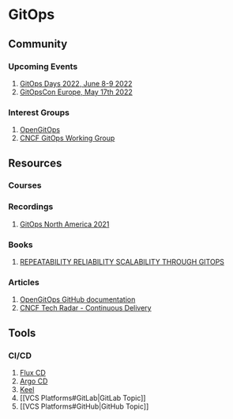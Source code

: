 # GitOps 

## Community
### Upcoming Events
1. [GitOps Days 2022, June 8-9 2022](https://www.gitopsdays.com/)
2. [GitOpsCon Europe, May 17th 2022](https://events.linuxfoundation.org/gitopscon-europe/)

### Interest Groups
1. [OpenGitOps](https://opengitops.dev/)
2. [CNCF GitOps Working Group](https://github.com/cncf/tag-app-delivery/tree/main/gitops-wg)


## Resources

### Courses

### Recordings
1. [GitOps North America 2021](https://www.youtube.com/playlist?list=PLj6h78yzYM2O_aoiru-ZeyVT0VHdWglfZ)


### Books

1. [REPEATABILITY RELIABILITY SCALABILITY THROUGH GITOPS](https://learning-oreilly-com.ezproxy.spl.org/library/view/repeatability-reliability-scalability/9781801077798/)

### Articles
1. [OpenGitOps GitHub documentation](https://github.com/open-gitops)
2. [CNCF Tech Radar - Continuous Delivery](https://radar.cncf.io/2020-06-continuous-delivery)

## Tools

### CI/CD
1. [Flux CD](https://fluxcd.io/)
2. [Argo CD](https://argoproj.github.io/cd/)
3. [Keel](https://github.com/keel-hq/keel)
4. [[VCS Platforms#GitLab|GitLab Topic]]
5. [[VCS Platforms#GitHub|GitHub Topic]]
